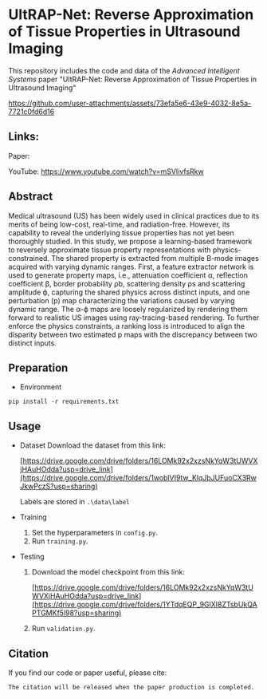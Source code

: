 # UltRAP-Net: Reverse Approximation of Tissue Properties in Ultrasound Imaging

This repository includes the code and data of the _Advanced Intelligent Systems_ paper "UltRAP-Net: 
Reverse Approximation of Tissue Properties in Ultrasound Imaging"


https://github.com/user-attachments/assets/73efa5e6-43e9-4032-8e5a-7721c0fd6d16

<!--[![IMAGE ALT TEXT HERE](https://img.youtube.com/vi/mSVIivfsRkw/0.jpg)](https://www.youtube.com/watch?v=mSVIivfsRkw)-->

## Links:
Paper: 

YouTube: https://www.youtube.com/watch?v=mSVIivfsRkw


## Abstract
Medical ultrasound (US) has been widely used in clinical practices due to its merits of being low-cost, real-time, and radiation-free.
However, its capability to reveal the underlying tissue properties has not yet been thoroughly studied. In this study, we propose a
learning-based framework to reversely approximate tissue property representations with physics-constrained. The shared property is
extracted from multiple B-mode images acquired with varying dynamic ranges. First, a feature extractor network is used to generate property maps, i.e., attenuation coefficient α, reflection coefficient β, border probability ρb, scattering density ρs and scattering
amplitude ϕ, capturing the shared physics across distinct inputs, and one perturbation (p) map characterizing the variations caused
by varying dynamic range. The α-ϕ maps are loosely regularized by rendering them forward to realistic US images using ray-tracing-based rendering. To further enforce the physics constraints, a ranking loss is introduced to align the disparity between two estimated
p maps with the discrepancy between two distinct inputs.

## Preparation

- Environment
```commandline
pip install -r requirements.txt
```


## Usage
- Dataset
  Download the dataset from this link:
  
     [https://drive.google.com/drive/folders/16LOMk92x2xzsNkYqW3tUWVXjHAuHOdda?usp=drive_link](https://drive.google.com/drive/folders/1woblVI9tw_KlqJbJUFuoCX3RwJkwPczS?usp=sharing)
  
  Labels are stored in `.\data\label`
- Training
  1. Set the hyperparameters in `config.py`.
  2. Run `training.py`.
- Testing
  1. Download the model checkpoint from this link:
     
     [https://drive.google.com/drive/folders/16LOMk92x2xzsNkYqW3tUWVXjHAuHOdda?usp=drive_link](https://drive.google.com/drive/folders/1YTdqEQP_9GlXI8ZTsbUkQAPTGMKf5l98?usp=sharing)
  3. Run `validation.py`.

## Citation
If you find our code or paper useful, please cite:

```commandline
The citation will be released when the paper production is completed.
```
